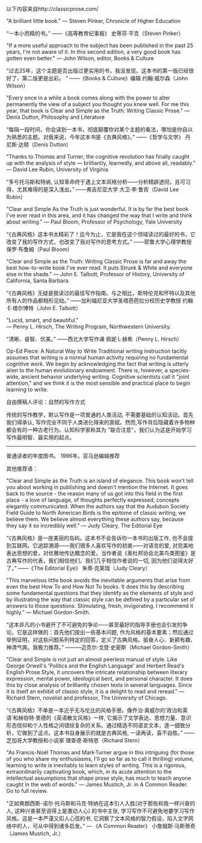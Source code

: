 以下内容来自http://classicprose.com/


"A brilliant little book." 
— Steven Pinker, Chronicle of Higher Education

“一本小而精的书。”
——《高等教育纪事报》 史蒂芬·平克（Steven Pinker）

"If a more useful approach to the subject has been published in the past 25 years, I'm not aware of it. In this second edition, a very good book has gotten even better."
— John Wilson, editor, Books & Culture

“过去25年，这个主题是否出版过更实用的书，我没发现。这本书的第一版已经很好了，第二版更是出彩。 ”
——《Books & Culture》编辑 约翰·威尔森（John Wilson）

"Every once in a while a book comes along with the power to alter permanently the view of a subject you thought you knew well. For me this year, that book is Clear and Simple as the Truth: Writing Classic Prose." — Denis Dutton, Philosophy and Literature

“每隔一段时间，你会读到一本书，彻底颠覆你对某个主题的看法，哪怕是你自以为熟悉的主题。对我来说，今年这本书是《古典风格》。”
——《哲学与文学》 丹尼斯·达顿（Denis Dutton）

"Thanks to Thomas and Turner, the cognitive revolution has finally caught up with the analysis of style — brilliantly, learnedly, and above all, readably."
— David Lee Rubin, University of Virginia

“多亏托马斯和特纳, 认知革命终于遇上文本风格分析——分析精辟透彻，且可习得，尤其难得的是深入浅出。”
——弗吉尼亚大学 大卫·李·鲁宾（David Lee Rubin）

"Clear and Simple As the Truth is just wonderful. It is by far the best book I've ever read in this area, and it has changed the way that I write and think about writing." — Paul Bloom, Professor of Psychology, Yale University

“《古典风格》这本书太精彩了！迄今为止，它是我在这个领域读过的最好的书，它改变了我的写作方式，也改变了我对写作的思考方式。”
——耶鲁大学心理学教授 保罗·布鲁姆（Paul Bloom）

"Clear and Simple as the Truth: Writing Classic Prose is far and away the best how-to-write book I've ever read. It puts Strunk & White and everyone else in the shade." — John E. Talbott, Professor of History, University of California, Santa Barbara.

“《古典风格》无疑是我读过的最佳写作指南。与之相比，斯特伦克和怀特以及其他所有人的作品都相形见绌。”
——加利福尼亚大学圣塔芭芭拉分校历史学教授 约翰·E·塔尔博特（John E. Talbott）

"Lucid, smart, and beautiful."    
— Penny L. Hirsch, The Writing Program, Northwestern University.

“清晰、睿智、优美。”
——西北大学写作课 佩妮·L·赫希（Penny L. Hirsch）

Op-Ed Piece: A Natural Way to Write
Traditional writing instruction tacitly assumes that writing is a normal human activity requiring no fundamental cognitive work. We begin by acknowledging the fact that writing is utterly alien to the human evolutionary endowment. There is, however, a species-wide, ancient behavior underlying writing. Cognitive scientists call it "joint attention," and we think it is the most sensible and practical place to begin learning to write.


自由撰稿人评论：自然的写作方式

传统的写作教学，默认写作是一项普通的人类活动, 不需要基础的认知活动。首先我们得承认, 写作完全不同于人类进化得来的禀赋。然而,写作背后隐藏着许多物种都会有的一种古老行为。认知科学家称其为 "联合注意"，我们认为这是开始学习写作最明智、最实用的起点。

---

普通读者的年度图书。 1996年。亚马逊编辑推荐

其他推荐语：

"Clear and Simple as the Truth is an island of elegance. This book won't tell you about working in publishing and doesn't mention the Internet. It goes back to the source - the reason many of us got into this field in the first place - a love of language, of thoughts perfectly expressed, concepts elegantly communicated. When the authors say that the Audubon Society Field Guide to North American Birds is the epitome of classic writing, we believe them. We believe almost everything these authors say, because they say it so incredibly well." 
— Judy Cleary, The Editorial Eye

“《古典风格》是一座美丽的岛屿。这本书不会告诉你一本书的出版工作, 也不会提到互联网。它追踪溯源——我们很多人喜欢写作的初衷——对语言的爱, 对完美地表达思想的爱，对优雅地传达概念的爱。当作者说《奥杜邦协会北美鸟类图鉴》是古典写作的代表，我们相信他们。我们几乎相信作者说的一切, 因为他们说得太好了。”
——《The Editorial Eye》 朱蒂·克莱瑞（Judy Cleary）

"This marvelous little book avoids the inevitable arguments that arise from even the best How To and How Not To books. It does this by describing some fundamental questions that they identify as the elements of style and by illustrating the way that classic style can be defined by a particular set of answers to those questions. Stimulating, fresh, invigorating. I recommend it highly."
— Michael Gordon-Smith.

“这本非凡的小书避开了不可避免的争论——甚至最好的指导手册也会引发的争论。它是这样做的：首先他们提出一些基本问题, 作为风格的基本要素；然后通过举例证明，对这些问题系列特定的回答，定义了古典风格。振奋人心、新颖有趣、神清气爽。我极力推荐。”
———迈克尔·戈登·史密斯（Michael Gordon-Smith）

"Clear and Simple is not just an almost peerless manual of style. Like George Orwell's 'Politics and the English Language' and Herbert Read's English Prose Style, it uncovers the intricate relationship between literary expression, mental power, ideological bent, and personal character. It does this by close analysis of brilliantly chosen texts in several languages. Since it is itself an exhibit of classic style, it is a delight to read and reread." 
— Richard Stern, novelist and professor, The University of Chicago.

“《古典风格》不单是一本近乎无与伦比的风格手册。像乔治·奥威尔的‘政治和英语’和赫伯特·里德的《英语散文风格》一样, 它揭示了文学表达、思想力量、意识形态信仰和个人性格之间错综复杂的关系。通过精选不同语言文本，逐一细致分析，它做到了这点。这本书自身展示的就是古典风格, 一读再读，喜不自胜。”
——芝加哥大学教授和小说家 理查德·斯特恩（Richard Stern）

"As Francis-Noël Thomas and Mark·Turner argue in this intriguing (for those of you who share my enthusiasms, I'll go so far as to call it thrilling) volume, learning to write is inevitably to learn styles of writing. This is a rigorous, extraordinarily captivating book, which, in its acute attention to the intellectual assumptions that shape prose style, has much to teach anyone caught in the web of words."
— James Mustich, Jr. in A Common Reader. Go to full review.

"正如弗朗西斯-诺尔·托马斯和马克·特纳在这本引人入胜(对于那些和我一样兴奋的人, 这种兴奋甚至说得上是激动人心) 的书中主张, 学习写作不可避免地要学习写作风格。这是一本严谨又扣人心弦的书, 它洞察了文本风格的智力假设，陷入文字网络中的人，可从中得到诸多启发。”
— 《A Common Reader》 小詹姆斯·马斯蒂奇（James Mustich, Jr.）


